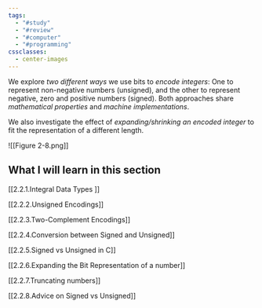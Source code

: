 ```yaml
---
tags:
  - "#study"
  - "#review"
  - "#computer"
  - "#programming"
cssclasses:
  - center-images
---
```

We explore *two different ways* we use bits to *encode integers*: One to represent non-negative numbers (unsigned), and the other to represent negative, zero and positive numbers (signed). Both approaches share *mathematical properties* and *machine implementations*. 

We also investigate the effect of *expanding/shrinking an encoded integer* to fit the representation of a different length.

![[Figure 2-8.png]]


## What I will learn in this section

[[2.2.1.Integral Data Types ]]

[[2.2.2.Unsigned Encodings]]

[[2.2.3.Two-Complement Encodings]]

[[2.2.4.Conversion between Signed and Unsigned]]

[[2.2.5.Signed vs Unsigned in C]]

[[2.2.6.Expanding the Bit Representation of a number]]

[[2.2.7.Truncating numbers]]

[[2.2.8.Advice on Signed vs Unsigned]]

